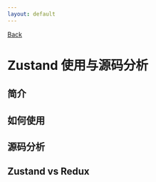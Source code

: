 ```yaml
---
layout: default
---
```


[Back](../)

# Zustand 使用与源码分析

## 简介

## 如何使用

## 源码分析

## Zustand vs Redux
